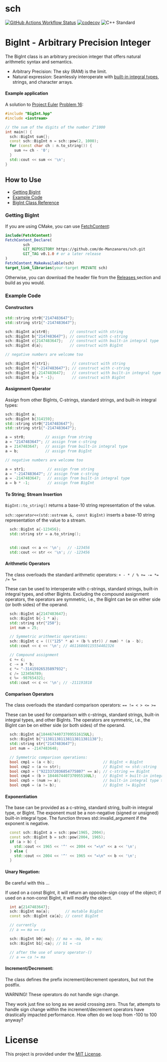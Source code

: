 # sch

[![GitHub Actions Workflow Status](https://img.shields.io/github/actions/workflow/status/de-Manzanares/sch/.github%2Fworkflows%2Fcmake-multi-platform.yml?logo=githubactions&label=Test)](https://github.com/de-Manzanares/sch/tree/master/test)
[![codecov](https://codecov.io/gh/de-Manzanares/sch/graph/badge.svg?token=Y9345DJGVF)](https://codecov.io/gh/de-Manzanares/sch)
![C++ Standard](https://img.shields.io/badge/C%2B%2B-17-blue)

# BigInt - Arbitrary Precision Integer

The BigInt class is an arbitrary precision integer that offers natural
arithmetic syntax and semantics.

* Arbitrary Precision: The sky (RAM) is the limit.
* Natural expression: Seamlessly interoperate with
  [built-in integral types](https://en.cppreference.com/w/cpp/language/types#Integral_types),
  strings, and character arrays.

#### Example application

A solution to [Project Euler](https://projecteuler.net/about) [Problem 16](https://projecteuler.net/problem=16):

```cpp
#include "BigInt.hpp"
#include <iostream>

// the sum of the digits of the number 2^1000
int main() {
  sch::BigInt sum{};
  const sch::BigInt n = sch::pow(2, 1000);
  for (const char ch : n.to_string()) {
    sum += ch - '0';
  }
  std::cout << sum << '\n';
}
```

## How to Use

* [Getting BigInt](#getting-bigint)
* [Example Code](#example-code)
* [BigInt Class Reference](https://de-manzanares.github.io/sch/classsch_1_1BigInt.html)

### Getting BigInt

If you are using CMake, you can use
[FetchContent](https://cmake.org/cmake/help/latest/module/FetchContent.html):

```cmake
include(FetchContent)
FetchContent_Declare(
        sch
        GIT_REPOSITORY https://github.com/de-Manzanares/sch.git
        GIT_TAG v0.1.0 # or a later release
)
FetchContent_MakeAvailable(sch)
target_link_libraries(your-target PRIVATE sch)
```

Otherwise, you can download the header file from the
[Releases ](https://github.com/de-Manzanares/sch/releases)
section and build as you would.

### Example Code

#### Constructors

```cpp
std::string str0{"2147483647"};
std::string str1{"-2147483647"};

sch::BigInt a{str0};         // construct with string
sch::BigInt b{"2147483647"}; // construct with c-string
sch::BigInt c{2147483647};   // construct with built-in integral type
sch::BigInt d{a};            // construct with BigInt

// negative numbers are welcome too

sch::BigInt e{str1};          // construct with string
sch::BigInt f{"-2147483647"}; // construct with c-string
sch::BigInt g{-2147483647};   // construct with built-in integral type
sch::BigInt h{a * -1};        // construct with BigInt
```

#### Assignment Operator

Assign from other BigInts, C‑strings, standard strings, and built-in integral types:

```cpp
sch::BigInt a;
sch::BigInt b{314159};
std::string str0{"2147483647"};
std::string str1{"-2147483647"};

a = str0;         // assign from string
a = "2147483647"; // assign from c-string
a = 2147483647;   // assign from built-in integral type
a = b;            // assign from BigInt

// negative numbers are welcome too

a = str1;          // assign from string
a = "-2147483647"; // assign from c-string
a = -2147483647;   // assign from built-in integral type
a = b * -1;        // assign from BigInt
```

#### To String; Stream Insertion

`BigInt::to_string()` returns a base-10 string representation of the value.

`sch::operator<<(std::ostream &, const BigInt)` inserts a base-10 string representation of the value to a stream.

```cpp
  sch::BigInt a{-123456};
  std::string str = a.to_string();
  

  std::cout << a << '\n';   // -123456
  std::cout << str << '\n'; // -123456
```

#### Arithmetic Operators

The class overloads the standard arithmetic operators:
``+ - * / % += -= *= /= %=``

These can be used to interoperate with c-strings, standard strings, built-in
integral types, and other BigInts. Excluding the compound assignment operators,
the operators are symmetric, i.e., the BigInt can be on either side (or both sides)
of the operand.

```cpp
  sch::BigInt a{2147483647};
  sch::BigInt b{-1 * a};
  std::string str{"250"};
  int num = 25;

  // Symmetric arithmetic operations:
  sch::BigInt c = ((("125" * a) + (b % str)) / num) * (a - b);
  std::cout << c << '\n'; // 46116860115554402326

  // Compound assignment
  c += c;
  c -= a * b;
  c *= "-31415926535897932";
  c /= 123456789;
  c %= -987654321;
  std::cout << c << '\n'; // -211191818
```

#### Comparison Operators

The class overloads the standard comparison operators:
``== != < > <= >=``

These can be used for comparison with c-strings, standard strings, built-in
integral types, and other BigInts. The operators are symmetric, i.e., the
BigInt can be on either side (or both sides) of the operand.

```cpp
  sch::BigInt a{18446744073709551615UL};
  sch::BigInt b{"113811381138113811381138"};
  std::string str{"2147483647"};
  int num = -2147483648;

  // Symmetric comparison operations:
  bool cmp1 = (a < b);                      // BigInt < BigInt
  bool cmp2 = (a <= str);                   // BigInt <= std::string
  bool cmp3 = ("9223372036854775807" == a); // c-string == BigInt
  bool cmp4 = (b > 184467440737095516UL);   // BigInt > built-in integral type
  bool cmp5 = (num >= a);                   // built-in integral type >= BigInt
  bool cmp6 = (a != b);                     // BigInt != BigInt
```

#### Exponentiation

The base can be provided as a c-string, standard string, built-in integral type, or BigInt.
The exponent must be a non-negative (signed or unsigned) built-in integral type.
The function throws std::invalid_argument if the exponent is negative.

```cpp
  const sch::BigInt a = sch::pow(1965, 2004);
  const sch::BigInt b = sch::pow(2004, 1965);
  if (a > b) {
    std::cout << 1965 << '^' << 2004 << "=\n" << a << '\n'; 
  } else {
    std::cout << 2004 << '^' << 1965 << "=\n" << b << '\n';
  }
```

#### Unary Negation:

Be careful with this ...

If used on a const BigInt, it will return an opposite-sign copy of the object;
if used on a non-const BigInt, it will modify the object.

```cpp
  int a{2147483647};
  sch::BigInt ma{a};       // mutable BigInt
  const sch::BigInt ca{a}; // const BigInt

  // currently
  // a == ma == ca

  sch::BigInt b0{-ma}; // ma = -ma, b0 = ma;
  sch::BigInt b1{-ca}; // b1 = -ca

  // after the use of unary operator-()
  // a == ca != ma
```

#### Increment/Decrement:

The class defines the prefix increment/decrement operators, but not the postfix.

WARNING! These operators do not handle sign change.

They work just fine so long as we avoid crossing zero.
Thus far, attempts to handle sign change within the increment/decrement operators
have drastically impacted performance.
How often do we loop from -100 to 100 anyway?

# License

This project is provided under the [MIT License](LICENSE.md).

